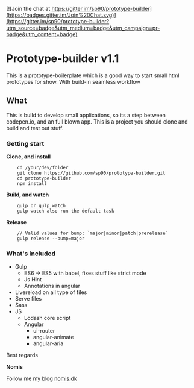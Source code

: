 [![Join the chat at https://gitter.im/sp90/prototype-builder](https://badges.gitter.im/Join%20Chat.svg)](https://gitter.im/sp90/prototype-builder?utm_source=badge&utm_medium=badge&utm_campaign=pr-badge&utm_content=badge)

# Prototype-builder v1.1

This is a prototype-boilerplate which is a good way to start small html prototypes for show. With build-in seamless workflow

## What

This is build to develop small applications, so its a step between codepen.io, and an full blown app. This is a project you should clone and build and test out stuff. 

### Getting start

**Clone, and install**

```
	cd /your/dev/folder
	git clone https://github.com/sp90/prototype-builder.git
	cd prototype-builder
	npm install
```

**Build, and watch**

```
	gulp or gulp watch
	gulp watch also run the default task
```

**Release** 

```
	// Valid values for bump: `major|minor|patch|prerelease`
	gulp release --bump=major
```


### What's included

* Gulp
	* ES6 -> ES5 with babel, fixes stuff like strict mode
	* Js Hint
	* Annotations in angular
* Livereload on all type of files
* Serve files
* Sass
* JS
	* Lodash core script
	* Angular
		* ui-router
		* angular-animate
		* angular-aria

Best regards

**Nomis**


Follow me my blog <a href="http://nomis.dk">nomis.dk</a>
